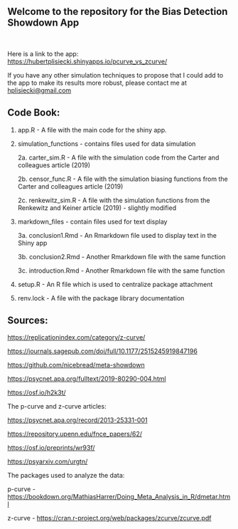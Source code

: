 ## Welcome to the repository for the Bias Detection Showdown App
&nbsp;
&nbsp;
&nbsp;

Here is a link to the app:
https://hubertplisiecki.shinyapps.io/pcurve_vs_zcurve/

If you have any other simulation techniques to propose that I could add to the app to make its results more robust,
please contact me at hplisiecki@gmail.com

## Code Book:

1. app.R - A file with the main code for the shiny app.

2. simulation_functions - contains files used for data simulation

	2a. carter_sim.R - A file with the simulation code from the Carter and colleagues article (2019)

	2b. censor_func.R - A file with the simulation biasing functions from the Carter and colleagues article (2019)

	2c. renkewitz_sim.R - A file with the simulation functions from the Renkewitz and Keiner article (2019) - slightly modified
 
3. markdown_files - contain files used for text display
       
	3a. conclusion1.Rmd - An Rmarkdown file used to display text in the Shiny app

	3b. conclusion2.Rmd - Another Rmarkdown file with the same function

	3c. introduction.Rmd - Another Rmarkdown file with the same function
       
4. setup.R - An R file which is used to centralize package attachment

5. renv.lock - A file with the package library documentation





## Sources:

https://replicationindex.com/category/z-curve/  

https://journals.sagepub.com/doi/full/10.1177/2515245919847196
  
https://github.com/nicebread/meta-showdown  

https://psycnet.apa.org/fulltext/2019-80290-004.html
  
https://osf.io/h2k3t/  
  
The p-curve and z-curve articles:
  
https://psycnet.apa.org/record/2013-25331-001 
  
https://repository.upenn.edu/fnce_papers/62/    
  
https://osf.io/preprints/wr93f/ 
   
https://psyarxiv.com/urgtn/
  
The packages used to analyze the data:

p-curve - https://bookdown.org/MathiasHarrer/Doing_Meta_Analysis_in_R/dmetar.html

z-curve - https://cran.r-project.org/web/packages/zcurve/zcurve.pdf
